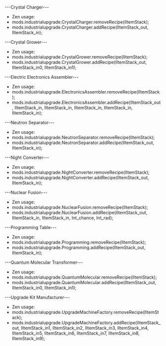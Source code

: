 ---Crystal Charger---

* Zen usage:
* mods.industrialupgrade.CrystalCharger.removeRecipe(IItemStack);
* mods.industrialupgrade.CrystalCharger.addRecipe(IItemStack_out, IItemStack_in);


---Crystal Grower---

* Zen usage:
* mods.industrialupgrade.CrystalGrower.removeRecipe(IItemStack);
* mods.industrialupgrade.CrystalGrower.addRecipe(IItemStack_out, IItemStack_in0, IItemStack_in1);


---Electric Electronics Assembler---

* Zen usage:
* mods.industrialupgrade.ElectronicsAssembler.removeRecipe(IItemStack);
* mods.industrialupgrade.ElectronicsAssembler.addRecipe(IItemStack_out, IItemStack_in, IItemStack_in, IItemStack_in, IItemStack_in, IItemStack_in);


---Neutron Separator---

* Zen usage:
* mods.industrialupgrade.NeutronSeparator.removeRecipe(IItemStack);
* mods.industrialupgrade.NeutronSeparator.addRecipe(IItemStack_out, IItemStack_in);


---Night Converter---

* Zen usage:
* mods.industrialupgrade.NightConverter.removeRecipe(IItemStack);
* mods.industrialupgrade.NightConverter.addRecipe(IItemStack_out, IItemStack_in);

---Nuclear Fusion---

* Zen usage:
* mods.industrialupgrade.NuclearFusion.removeRecipe(IItemStack);
* mods.industrialupgrade.NuclearFusion.addRecipe(IItemStack_out, IItemStack_in, IItemStack_in, Int_chance, Int_rad);

---Programming Table---

* Zen usage:
* mods.industrialupgrade.Programming.removeRecipe(IItemStack);
* mods.industrialupgrade.Programming.addRecipe(IItemStack_out, IItemStack_in);

---Quantum Molecular Transformer---

* Zen usage:
* mods.industrialupgrade.QuantumMolecular.removeRecipe(IItemStack);
* mods.industrialupgrade.QuantumMolecular.addRecipe(IItemStack_out, IItemStack_in0, IItemStack_in1);

---Upgrade Kit Manufacturer---

* Zen usage:
* mods.industrialupgrade.UpgradeMachineFactory.removeRecipe(IItemStack);
* mods.industrialupgrade.UpgradeMachineFactory.addRecipe(IItemStack_out,
 IItemStack_in1, IItemStack_in2, IItemStack_in3,
 IItemStack_in4, IItemStack_in5, IItemStack_in6,
 IItemStack_in7, IItemStack_in8, IItemStack_in9);